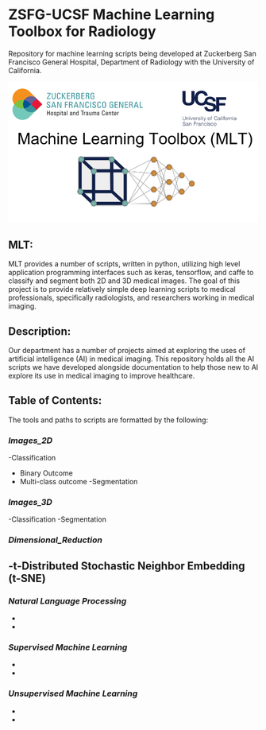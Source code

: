 # ZSFG-UCSF Machine Learning Toolbox for Radiology
Repository for machine learning scripts being developed at Zuckerberg San Francisco General Hospital, Department of Radiology with the University of California. 

![alt text](https://github.com/DavidBMcCoy/ZSFG-UCSF_Machine_Learning/blob/master/Logo.png)

## MLT: 
MLT provides a number of scripts, written in python, utilizing high level application programming interfaces such as keras, tensorflow, and caffe to classify and segment both 2D and 3D medical images. The goal of this project is to provide relatively simple deep learning scripts to medical professionals, specifically radiologists, and researchers working in medical imaging. 

## Description:
Our department has a number of projects aimed at exploring the uses of artificial intelligence (AI) in medical imaging. This repository holds all the AI scripts we have developed alongside documentation to help those new to AI explore its use in medical imaging to improve healthcare. 

## Table of Contents: 
The tools and paths to scripts are formatted by the following: 

### _Images_2D_
-Classification
  * Binary Outcome
  * Multi-class outcome
-Segmentation
### _Images_3D_
-Classification
-Segmentation
### _Dimensional_Reduction_
-t-Distributed Stochastic Neighbor Embedding (t-SNE)
-
### _Natural Language Processing_
-
-

### _Supervised Machine Learning_
-
-

### _Unsupervised Machine Learning_
-
-

